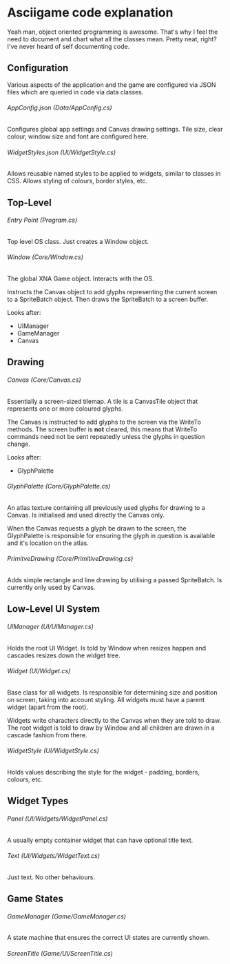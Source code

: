 Asciigame code explanation
==========================

Yeah man, object oriented programming is awesome. That's why I feel the need to document and chart what all the classes mean. Pretty neat, right? I've never heard of self documenting code.

Configuration
-------------

Various aspects of the application and the game are configured via JSON files which are queried in code via data classes.

###### AppConfig.json (Data/AppConfig.cs)

Configures global app settings and Canvas drawing settings. Tile size, clear colour, window size and font are configured here.

###### WidgetStyles.json (UI/WidgetStyle.cs)

Allows reusable named styles to be applied to widgets, similar to classes in CSS. Allows styling of colours, border styles, etc.


Top-Level 
---------

###### Entry Point (Program.cs)

Top level OS class. Just creates a Window object.

###### Window (Core/Window.cs)

The global XNA Game object. Interacts with the OS.

Instructs the Canvas object to add glyphs representing the current screen to a SpriteBatch object. Then draws the SpriteBatch to a screen buffer. 

Looks after:
 * UIManager
 * GameManager
 * Canvas


Drawing
-------

###### Canvas (Core/Canvas.cs)

Essentially a screen-sized tilemap. A tile is a CanvasTile object that represents one or more coloured glyphs.

The Canvas is instructed to add glyphs to the screen via the WriteTo methods. The screen buffer is **not** cleared, this means that WriteTo commands need not be sent repeatedly unless the glyphs in question change.

Looks after:
 * GlyphPalette

###### GlyphPalette (Core/GlyphPalette.cs)

An atlas texture containing all previously used glyphs for drawing to a Canvas. Is initialised and used directly the Canvas only.

When the Canvas requests a glyph be drawn to the screen, the GlyphPalette is responsible for ensuring the glyph in question is available and it's location on the atlas.

###### PrimitveDrawing (Core/PrimitiveDrawing.cs)

Adds simple rectangle and line drawing by utilising a passed SpriteBatch. Is currently only used by Canvas.


Low-Level UI System
-------------------

###### UIManager (UI/UIManager.cs)

Holds the root UI Widget. Is told by Window when resizes happen and cascades resizes down the widget tree.

###### Widget (UI/Widget.cs)

Base class for all widgets. Is responsible for determining size and position on screen, taking into account styling. 
All widgets must have a parent widget (apart from the root).

Widgets write characters directly to the Canvas when they are told to draw. The root widget is told to draw by Window and all children are drawn in a cascade fashion from there.

###### WidgetStyle (UI/WidgetStyle.cs)

Holds values describing the style for the widget - padding, borders, colours, etc.


Widget Types
------------

###### Panel (UI/Widgets/WidgetPanel.cs)

A usually empty container widget that can have optional title text.

###### Text (UI/Widgets/WidgetText.cs)

Just text. No other behaviours.


Game States
-----------

###### GameManager (Game/GameManager.cs)

A state machine that ensures the correct UI states are currently shown.

###### ScreenTitle (Game/UI/ScreenTitle.cs)
